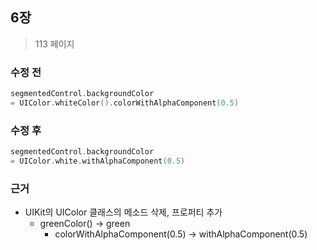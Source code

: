 
## 6장
> 113 페이지

### 수정 전
```swift
segmentedControl.backgroundColor
= UIColor.whiteColor().colorWithAlphaComponent(0.5)
```

### 수정 후
```swift
segmentedControl.backgroundColor
= UIColor.white.withAlphaComponent(0.5)
```

### 근거
* UIKit의 UIColor 클래스의 메소드 삭제, 프로퍼티 추가
    * greenColor() -> green
        * colorWithAlphaComponent(0.5) -> withAlphaComponent(0.5)

>
